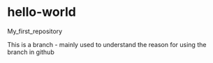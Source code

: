 # hello-world
My_first_repository

This is a branch - mainly used to understand the reason for using the branch in github
